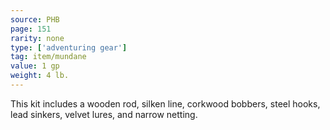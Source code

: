 ```yaml
---
source: PHB
page: 151
rarity: none
type: ['adventuring gear']
tag: item/mundane
value: 1 gp
weight: 4 lb.
---
```


This kit includes a wooden rod, silken line, corkwood bobbers, steel hooks, lead sinkers, velvet lures, and narrow netting.

